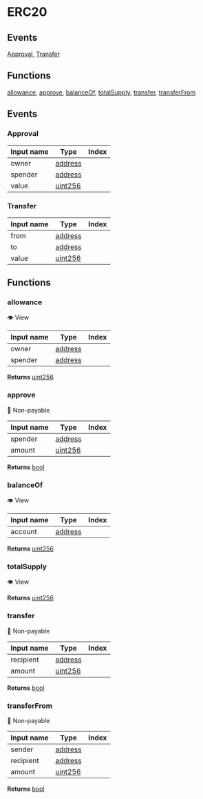 # ERC20

## Events

[Approval](#approval-event), [Transfer](#transfer-event)

## Functions

[allowance](#allowance-function), [approve](#approve-function), [balanceOf](#balanceof-function), [totalSupply](#totalsupply-function), [transfer](#transfer-function), [transferFrom](#transferfrom-function)

## Events

### <a id="approval-event">Approval</a>

| Input name | Type                                                                      | Index |
| ---------- | ------------------------------------------------------------------------- | ----- |
| owner      | [address](https://solidity.readthedocs.io/en/v0.6.10/types.html#address)  |
| spender    | [address](https://solidity.readthedocs.io/en/v0.6.10/types.html#address)  |
| value      | [uint256](https://solidity.readthedocs.io/en/v0.6.10/types.html#integers) |

### <a id="transfer-event">Transfer</a>

| Input name | Type                                                                      | Index |
| ---------- | ------------------------------------------------------------------------- | ----- |
| from       | [address](https://solidity.readthedocs.io/en/v0.6.10/types.html#address)  |
| to         | [address](https://solidity.readthedocs.io/en/v0.6.10/types.html#address)  |
| value      | [uint256](https://solidity.readthedocs.io/en/v0.6.10/types.html#integers) |

## Functions

### <a id="allowance-function">allowance</a>

👁 View

| Input name | Type                                                                     | Index |
| ---------- | ------------------------------------------------------------------------ | ----- |
| owner      | [address](https://solidity.readthedocs.io/en/v0.6.10/types.html#address) |
| spender    | [address](https://solidity.readthedocs.io/en/v0.6.10/types.html#address) |

**Returns** [uint256](https://solidity.readthedocs.io/en/v0.6.10/types.html#integers)

### <a id="approve-function">approve</a>

🙅 Non-payable

| Input name | Type                                                                      | Index |
| ---------- | ------------------------------------------------------------------------- | ----- |
| spender    | [address](https://solidity.readthedocs.io/en/v0.6.10/types.html#address)  |
| amount     | [uint256](https://solidity.readthedocs.io/en/v0.6.10/types.html#integers) |

**Returns** [bool](https://solidity.readthedocs.io/en/v0.6.10/types.html#booleans)

### <a id="balanceof-function">balanceOf</a>

👁 View

| Input name | Type                                                                     | Index |
| ---------- | ------------------------------------------------------------------------ | ----- |
| account    | [address](https://solidity.readthedocs.io/en/v0.6.10/types.html#address) |

**Returns** [uint256](https://solidity.readthedocs.io/en/v0.6.10/types.html#integers)

### <a id="totalsupply-function">totalSupply</a>

👁 View

**Returns** [uint256](https://solidity.readthedocs.io/en/v0.6.10/types.html#integers)

### <a id="transfer-function">transfer</a>

🙅 Non-payable

| Input name | Type                                                                      | Index |
| ---------- | ------------------------------------------------------------------------- | ----- |
| recipient  | [address](https://solidity.readthedocs.io/en/v0.6.10/types.html#address)  |
| amount     | [uint256](https://solidity.readthedocs.io/en/v0.6.10/types.html#integers) |

**Returns** [bool](https://solidity.readthedocs.io/en/v0.6.10/types.html#booleans)

### <a id="transferfrom-function">transferFrom</a>

🙅 Non-payable

| Input name | Type                                                                      | Index |
| ---------- | ------------------------------------------------------------------------- | ----- |
| sender     | [address](https://solidity.readthedocs.io/en/v0.6.10/types.html#address)  |
| recipient  | [address](https://solidity.readthedocs.io/en/v0.6.10/types.html#address)  |
| amount     | [uint256](https://solidity.readthedocs.io/en/v0.6.10/types.html#integers) |

**Returns** [bool](https://solidity.readthedocs.io/en/v0.6.10/types.html#booleans)

